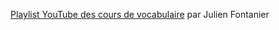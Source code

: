 [Playlist YouTube des cours de vocabulaire](https://www.youtube.com/playlist?list=PLC8UWZPWDAiWANofOiJJdswcsr4vHaFO9) par Julien Fontanier